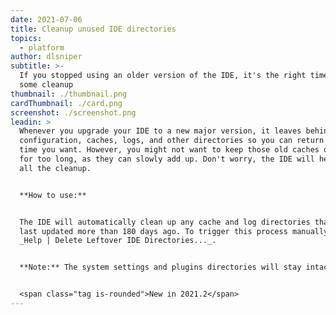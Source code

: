 ```yaml
---
date: 2021-07-06
title: Cleanup unused IDE directories
topics:
  - platform
author: dlsniper
subtitle: >-
  If you stopped using an older version of the IDE, it's the right time to do
  some cleanup
thumbnail: ./thumbnail.png
cardThumbnail: ./card.png
screenshot: ./screenshot.png
leadin: >
  Whenever you upgrade your IDE to a new major version, it leaves behind all its
  configuration, caches, logs, and other directories so you can return to it any
  time you want. However, you might not want to keep those old caches or logs
  for too long, as they can slowly add up. Don't worry, the IDE will help you do
  all the cleanup.


  **How to use:**


  The IDE will automatically clean up any cache and log directories that were
  last updated more than 180 days ago. To trigger this process manually, go to
  _Help | Delete Leftover IDE Directories..._.


  **Note:** The system settings and plugins directories will stay intact.


  <span class="tag is-rounded">New in 2021.2</span>
---
```


